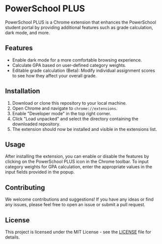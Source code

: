 # PowerSchool PLUS

PowerSchool PLUS is a Chrome extension that enhances the PowerSchool student portal by providing additional features
such as grade calculation, dark mode, and more.

## Features

- Enable dark mode for a more comfortable browsing experience.
- Calculate GPA based on user-defined category weights.
- Editable grade calculation (Beta): Modify individual assignment scores to see how they affect your overall grade.

## Installation

1. Download or clone this repository to your local machine.
2. Open Chrome and navigate to `chrome://extensions`.
3. Enable "Developer mode" in the top right corner.
4. Click "Load unpacked" and select the directory containing the downloaded repository.
5. The extension should now be installed and visible in the extensions list.

## Usage

After installing the extension, you can enable or disable the features by clicking on the PowerSchool PLUS icon in the
Chrome toolbar. To input category weights for GPA calculation, enter the appropriate values in the input fields provided
in the popup.

## Contributing

We welcome contributions and suggestions! If you have any ideas or find any issues, please feel free to open an issue or
submit a pull request.

## License

This project is licensed under the MIT License - see the [LICENSE](LICENSE) file for details.
